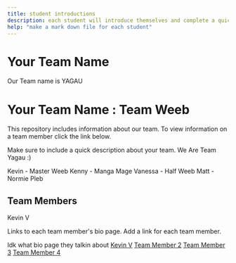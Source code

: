 ```yaml
---
title: student introductions
description: each student will introduce themselves and complete a quick bio
help: "make a mark down file for each student"
---
```


# Your Team Name
Our Team name is YAGAU
# Your Team Name : Team Weeb

This repository includes information about our team. To view information on a team member click the link below.

Make sure to include a quick description about your team.
We Are Team Yagau :)

Kevin - Master Weeb
Kenny - Manga Mage
Vanessa - Half Weeb
Matt - Normie Pleb

## Team Members
Kevin V

Links to each team member's bio page. Add a link for each team member.

Idk what bio page they talkin about
[Kevin V](https://github.com/kevin-van)
[Team Member 2](/member1.md)
[Team Member 3](/member1.md)
[Team Member 4](/member1.md)